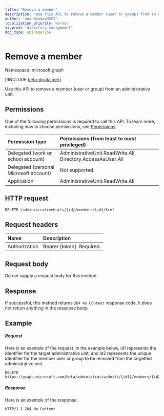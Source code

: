 ```yaml
---
title: "Remove a member"
description: "Use this API to remove a member (user or group) from an administrative unit."
author: "anandyadavMSFT"
localization_priority: Normal
ms.prod: "directory-management"
doc_type: apiPageType
---
```


# Remove a member

Namespace: microsoft.graph

[!INCLUDE [beta-disclaimer](../../includes/beta-disclaimer.md)]

Use this API to remove a member (user or group) from an administrative unit.

## Permissions
One of the following permissions is required to call this API. To learn more, including how to choose permissions, see [Permissions](/graph/permissions-reference).


|Permission type      | Permissions (from least to most privileged)              |
|:--------------------|:---------------------------------------------------------|
|Delegated (work or school account) | AdministrativeUnit.ReadWrite.All, Directory.AccessAsUser.All    |
|Delegated (personal Microsoft account) | Not supported.    |
|Application | AdministrativeUnit.ReadWrite.All |

## HTTP request
<!-- { "blockType": "ignored" } -->
```http
DELETE /administrativeUnits/{id}/members/{id}/$ref
```
## Request headers
| Name      |Description|
|:----------|:----------|
| Authorization  | Bearer {token}. Required. |

## Request body
Do not supply a request body for this method.

## Response

If successful, this method returns `204 No Content` response code. It does not return anything in the response body.

## Example
##### Request
Here is an example of the request. In the example below, id1 represents the identifier for the target administrative unit, and id2 represents the unique identifier for the member user or group to be removed from the targetted administrative unit. 

```http
DELETE https://graph.microsoft.com/beta/administrativeUnits/{id1}/members/{id2}/$ref
```

##### Response
Here is an example of the response.
 
```http
HTTP/1.1 204 No Content
```


